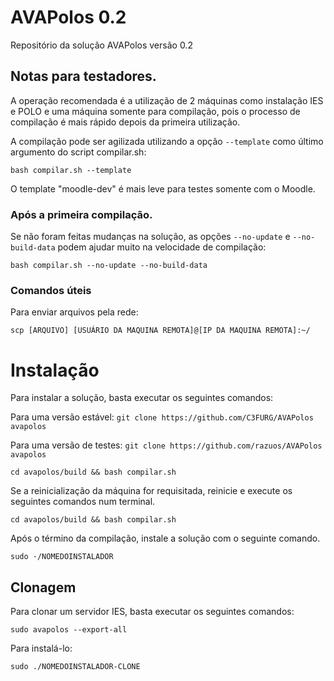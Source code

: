 # AVAPolos 0.2
Repositório da solução AVAPolos versão 0.2

## Notas para testadores.

A operação recomendada é a utilização de 2 máquinas como instalação IES e POLO e uma máquina somente para compilação, pois o processo de compilação é mais rápido depois da primeira utilização.

A compilação pode ser agilizada utilizando a opção `--template` como último argumento do script compilar.sh:

`bash compilar.sh --template`

O template "moodle-dev" é mais leve para testes somente com o Moodle.


### Após a primeira compilação.

Se não foram feitas mudanças na solução, as opções `--no-update` e `--no-build-data` podem ajudar muito na velocidade de compilação:

`bash compilar.sh --no-update --no-build-data`

### Comandos úteis

Para enviar arquivos pela rede:

`scp [ARQUIVO] [USUÁRIO DA MAQUINA REMOTA]@[IP DA MAQUINA REMOTA]:~/`

# Instalação
Para instalar a solução, basta executar os seguintes comandos:

Para uma versão estável:
`git clone https://github.com/C3FURG/AVAPolos avapolos`

Para uma versão de testes:
`git clone https://github.com/razuos/AVAPolos avapolos`

`cd avapolos/build && bash compilar.sh`

Se a reinicialização da máquina for requisitada, reinicie e execute os seguintes comandos num terminal.

`cd avapolos/build && bash compilar.sh`

Após o término da compilação, instale a solução com o seguinte comando.

`sudo ·/NOMEDOINSTALADOR`

## Clonagem
Para clonar um servidor IES, basta executar os seguintes comandos:

`sudo avapolos --export-all`

Para instalá-lo:

`sudo ./NOMEDOINSTALADOR-CLONE`
